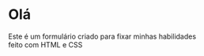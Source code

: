 <h1>Olá</h1>
<p>Este é um formulário criado para fixar minhas habilidades <br>
  feito com HTML e CSS
</p>
